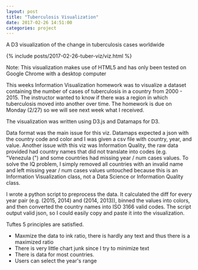 ```yaml
---
layout: post
title: "Tuberculosis Visualization"
date: 2017-02-26 14:51:00
categories: project
---
```


A D3 visualization of the change in tuberculosis cases worldwide

{% include posts/2017-02-26-tuber-viz/viz.html %}

Note: This visualization makes use of HTML5 and has only been tested on Google Chrome with a desktop computer

This weeks Information Visualization homework was to visualize a dataset 
containing the number of cases of tuberculosis in a country from 2000 - 2015. 
The instructor wanted to know if there was a region in which tuberculosis moved into 
another over time. The homework is due on Monday (2/27) so we will see next week 
what I received.

The visualization was written using D3.js and Datamaps for D3. 

Data format was the main issue for this viz. Datamaps expected a json with the country code 
and color and I was given a csv file with country, year, and value. 
Another issue with this viz was Information Quality, the raw data provided 
had country names that did not translate into codes (e.g. "Venezula (") and 
some countries had missing year / num cases values. To solve the IQ problem, 
I simply removed all countries with an invalid name and left missing year / num cases 
values untouched because this is an Information Visualization class, not a 
Data Science or Information Quality class.

I wrote a python script to preprocess the data. It calculated the diff for 
every year pair (e.g. (2015, 2014) and (2014, 2013)), binned the values 
into colors, and then converted the country names into ISO 3166 valid codes. 
The script output valid json, so I could easily copy and paste it into the visualization.

Tuftes 5 principles are satisfied.
- Maxmize the data to ink ratio, there is hardly any text and thus there is a maximized ratio
- There is very little chart junk since I try to minimize text
- There is data for most countries.
- Users can select the year's range
